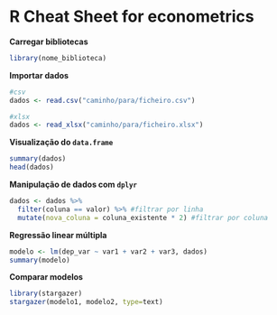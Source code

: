 # R Cheat Sheet for econometrics

**Carregar bibliotecas**

```R
library(nome_biblioteca)
```


**Importar dados**
```R
#csv
dados <- read.csv("caminho/para/ficheiro.csv")

#xlsx
dados <- read_xlsx("caminho/para/ficheiro.xlsx")
```

**Visualização do `data.frame`**

```R
summary(dados)
head(dados)
```

**Manipulação de dados com `dplyr`**

```R
dados <- dados %>%
  filter(coluna == valor) %>% #filtrar por linha
  mutate(nova_coluna = coluna_existente * 2) #filtrar por coluna
```

**Regressão linear múltipla**

```R
modelo <- lm(dep_var ~ var1 + var2 + var3, dados)
summary(modelo)
```

**Comparar modelos**

```R
library(stargazer)
stargazer(modelo1, modelo2, type=text)
```

